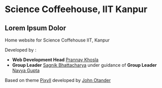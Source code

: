 # Science Coffeehouse, IIT Kanpur

## Lorem Ipsum Dolor

Home website for Science Coffehouse IIT, Kanpur

Developed by : 
* **Web Development Head** [Prannay Khosla](https://prannayk.github.io/)
* **Group Leader** [Sagnik Bhattacharya](https://sagnikb.github.io/)
under guidance of **Group Leader** [Navya Gupta](http://home.iitk.ac.in/~navyag)

Based on theme [Pixyll](https://github.com/johnotander/pixyll) developed by [John Otander](http://johnotander.com/) 
